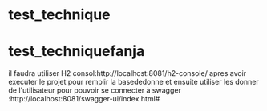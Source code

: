 # test_technique
# test_techniquefanja
il faudra utiliser H2 consol:http://localhost:8081/h2-console/ apres avoir executer le projet pour remplir la basededonne
et ensuite utiliser les donner de l'utilisateur pour pouvoir se connecter à swagger :http://localhost:8081/swagger-ui/index.html#
